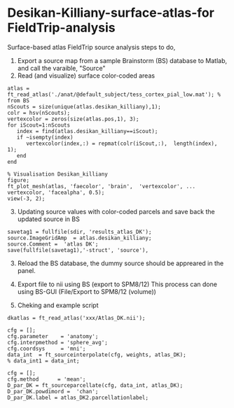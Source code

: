 # Desikan-Killiany-surface-atlas-for FieldTrip-analysis
Surface-based atlas FieldTrip source analysis steps to do, 

1) Export a source map from a sample Brainstorm (BS) database to Matlab, and call the varaible, "Source"
2) Read (and visualize) surface color-coded areas

```
atlas = ft_read_atlas('./anat/@default_subject/tess_cortex_pial_low.mat'); % from BS
nScouts = size(unique(atlas.desikan_killiany),1);
colr = hsv(nScouts); 
vertexcolor = zeros(size(atlas.pos,1), 3);
for iScout=1:nScouts       
   index = find(atlas.desikan_killiany==iScout);
   if ~isempty(index) 
      vertexcolor(index,:) = repmat(colr(iScout,:),  length(index), 1);
   end      
end    

% Visualisation Desikan_killiany
figure;
ft_plot_mesh(atlas, 'faecolor', 'brain',  'vertexcolor', ...
vertexcolor, 'facealpha', 0.5);
view(-3, 2);
```
3) Updating source values with color-coded parcels and save back the updated source in BS 
```sdir = './data/Group_analysis/@intra'; % BS directory
savetag1 = fullfile(sdir, 'results_atlas_DK');
source.ImageGridAmp  = atlas.desikan_killiany;
source.Comment =  'atlas DK';
save(fullfile(savetag1),'-struct', 'source'),
```
3) Reload the BS database, the dummy source should be appreared in the panel.  
4) Export file to nii using BS (export to SPM8/12)
This process can done using BS-GUI (File/Export to SPM8/12 (volume))

6) Cheking and example script
```
dkatlas = ft_read_atlas('xxx/Atlas_DK.nii');

cfg = [];
cfg.parameter    = 'anatomy';
cfg.interpmethod = 'sphere_avg';
cfg.coordsys     = 'mni';
data_int  = ft_sourceinterpolate(cfg, weights, atlas_DK);
% data_int1 = data_int;

cfg = [];
cfg.method      = 'mean';
D_par_DK = ft_sourceparcellate(cfg, data_int, atlas_DK);
D_par_DK.powdimord =  'chan';
D_par_DK.label = atlas_DK2.parcellationlabel;
```
